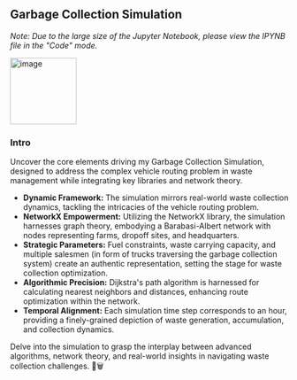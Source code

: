 ## Garbage Collection Simulation


_Note: Due to the large size of the Jupyter Notebook, please view the IPYNB file in the "Code" mode._ 

<img width="120" alt="image" src="https://github.com/polinavishnev/CS166-Modeling-Simulations-Analysis/assets/68515140/7e0ac9f2-49f9-405b-ba67-f64834d30ab1">


### Intro

Uncover the core elements driving my Garbage Collection Simulation, designed to address the complex vehicle routing problem in waste management while integrating key libraries and network theory.

- **Dynamic Framework:** The simulation mirrors real-world waste collection dynamics, tackling the intricacies of the vehicle routing problem.
- **NetworkX Empowerment:** Utilizing the NetworkX library, the simulation harnesses graph theory, embodying a Barabasi-Albert network with nodes representing farms, dropoff sites, and headquarters.
- **Strategic Parameters:** Fuel constraints, waste carrying capacity, and multiple salesmen (in form of trucks traversing the garbage collection system) create an authentic representation, setting the stage for waste collection optimization.
- **Algorithmic Precision:** Dijkstra's path algorithm is harnessed for calculating nearest neighbors and distances, enhancing route optimization within the network.
- **Temporal Alignment:** Each simulation time step corresponds to an hour, providing a finely-grained depiction of waste generation, accumulation, and collection dynamics.

Delve into the simulation to grasp the interplay between advanced algorithms, network theory, and real-world insights in navigating waste collection challenges. 🚛🗑️